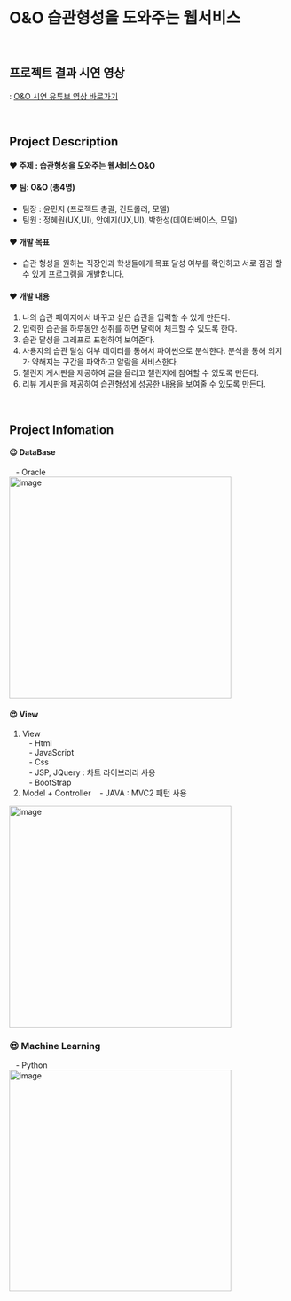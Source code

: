 <br/>

# O&O 습관형성을 도와주는 웹서비스

<br/>

## 프로젝트 결과 시연 영상 
: [O&O 시연 유튜브 영상 바로가기](https://www.youtube.com/watch?v=VEbr_ifL0Dk)

<br/>

## Project Description

#### ❤️ 주제 : 습관형성을 도와주는 웹서비스 O&O
#### ❤️ 팀: O&O (총4명)
- 팀장 : 윤민지 (프로젝트 총괄, 컨트롤러, 모델) <br/>
- 팀원 : 정혜원(UX,UI), 안예지(UX,UI), 박한성(데이터베이스, 모델)
#### ❤️ 개발 목표
- 습관 형성을 원하는 직장인과 학생들에게 목표 달성 여부를 확인하고 서로 점검 할 수 있게 프로그램을 개발합니다.
#### ❤️ 개발 내용
1. 나의 습관 페이지에서 바꾸고 싶은 습관을 입력할 수 있게 만든다.
2. 입력한 습관을 하루동안 성취를 하면 달력에 체크할 수 있도록 한다.
3. 습관 달성을 그래프로 표현하여 보여준다.
4. 사용자의 습관 달성 여부 데이터를 통해서 파이썬으로 분석한다. 분석을 통해 의지가 약해지는 구간을 파악하고 알람을 서비스한다.
5. 챌린지 게시판을 제공하여 글을 올리고 챌린지에 참여할 수 있도록 만든다.
6. 리뷰 게시판을 제공하여 습관형성에 성공한 내용을 보여줄 수 있도록 만든다.

<br/>

## Project Infomation

#### 😍 DataBase 
&nbsp;&nbsp; - Oracle <br/>
<img width="400" alt="image" src="https://user-images.githubusercontent.com/68888349/175541085-61efd2ad-5743-49df-9608-ce97dbd22c36.png">

#### 😍 View 
1. View<br/>
&nbsp;&nbsp; - Html <br/>
&nbsp;&nbsp; - JavaScript<br/>
&nbsp;&nbsp; - Css<br/>
&nbsp;&nbsp; - JSP, JQuery : 차트 라이브러리 사용<br/>
&nbsp;&nbsp; - BootStrap<br/>
2. Model + Controller
&nbsp;&nbsp; - JAVA : MVC2 패턴 사용<br/>
<img width="400" alt="image" src="https://user-images.githubusercontent.com/68888349/175542098-ad3d2b8c-93e5-4ffd-8365-ac9abcd8bb80.png">


### 😍 Machine Learning<br/>
&nbsp;&nbsp; - Python <br/>
<img width="400" alt="image" src="https://user-images.githubusercontent.com/68888349/175541949-4cb2ddc0-3227-4e23-afc5-62e2446e2f41.png">

